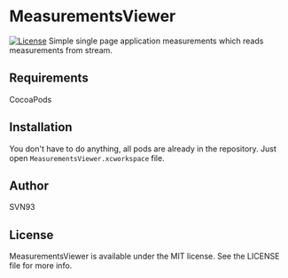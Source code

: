 # MeasurementsViewer
[![License](https://img.shields.io/badge/license-MIT-green.svg?style=flat)](https://github.com/SVN93/MeasurementsViewer/blob/master/LICENSE)
Simple single page application measurements which reads measurements from stream.

## Requirements

CocoaPods

## Installation

You don't have to do anything, all pods are already in the repository. Just open `MeasurementsViewer.xcworkspace` file.

## Author

SVN93

## License

MeasurementsViewer is available under the MIT license. See the LICENSE file for more info.
